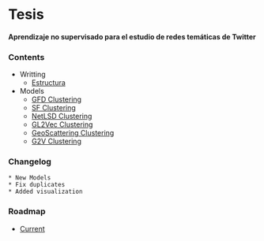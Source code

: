 # Tesis

#### Aprendizaje no supervisado para el estudio de redes temáticas de Twitter

### Contents

* Writting
    * [Estructura](Writting/README.md)
* Models
    * [GFD Clustering](PGD/README.md)
    * [SF Clustering](Karate/README.md)
    * [NetLSD Clustering](Karate/README.md)
    * [GL2Vec Clustering](Karate/README.md)
    * [GeoScattering Clustering](Karate/README.md)
    * [G2V Clustering](graph2vec/README.md)

### Changelog

    * New Models
    * Fix duplicates 
    * Added visualization

### Roadmap

* [Current](https://github.com/roicort/Tesis/projects)
